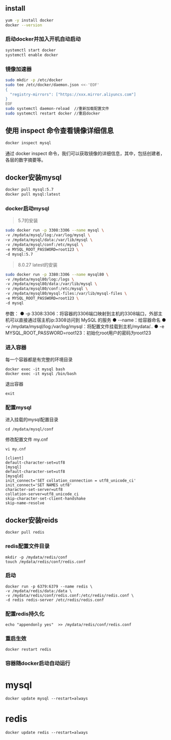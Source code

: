 ## install
``` bash
yum -y install docker
docker --version
```

###  启动docker并加入开机自动启动
``` bash
systemctl start docker
systemctl enable docker

```
### 镜像加速器
``` bash
sudo mkdir -p /etc/docker
sudo tee /etc/docker/daemon.json <<-'EOF'
{
  "registry-mirrors": ["https://xxx.mirror.aliyuncs.com"]
}
EOF
sudo systemctl daemon-reload  //重新加载配置文件
sudo systemctl restart docker //重启docker
```
## 使用 inspect 命令查看镜像详细信息
``` bash
docker inspect mysql
```

通过 docker inspect 命令，我们可以获取镜像的详细信息，其中，包括创建者，各层的数字摘要等。

## docker安装mysql
``` bash
docker pull mysql:5.7
docker pull mysql:latest
```
### docker启动mysql
> 5.7的安装

``` bash
sudo docker run -p 3308:3306 --name mysql \
-v /mydata/mysql/log:/var/log/mysql \
-v /mydata/mysql/data:/var/lib/mysql \
-v /mydata/mysql/conf:/etc/mysql \
-e MYSQL_ROOT_PASSWORD=root123 \
-d mysql:5.7
```
> 8.0.27 latest的安装

``` bash
sudo docker run -p 3380:3306 --name mysql80 \
-v /mydata/mysql80/log:/logs \
-v /mydata/mysql80/data:/var/lib/mysql \
-v /mydata/mysql80/conf:/etc/mysql \
-v /mydata/mysql80/mysql-files:/var/lib/mysql-files \
-e MYSQL_ROOT_PASSWORD=root123 \
-d mysql
```

参数：
● -p 3308:3306：将容器的3306端口映射到主机的3308端口，外部主机可以直接通过宿主机ip:3308访问到 MySQL 的服务
● --name：给容器命名
● -v /mydata/mysql/log:/var/log/mysql：将配置文件挂载到主机/mydata/..
● -e MYSQL_ROOT_PASSWORD=root123：初始化root用户的密码为root123

### 进入容器
每一个容器都是有完整的环境目录
```
docker exec -it mysql bash   
docker exec -it mysql /bin/bash  
```
退出容器
```
exit
```

### 配置mysql
进入挂载的mysql配置目录
```
cd /mydata/mysql/conf
```
修改配置文件 my.cnf
```
vi my.cnf

[client]
default-character-set=utf8
[mysql]
default-character-set=utf8
[mysqld]
init_connect='SET collation_connection = utf8_unicode_ci'
init_connect='SET NAMES utf8'
character-set-server=utf8
collation-server=utf8_unicode_ci
skip-character-set-client-handshake
skip-name-resolve

```

## docker安装reids

```
docker pull redis
```

### redis配置文件目录
```
mkdir -p /mydata/redis/conf
touch /mydata/redis/conf/redis.conf
```
### 启动
```
docker run -p 6379:6379 --name redis \
-v /mydata/redis/data:/data \
-v /mydata/redis/conf/redis.conf:/etc/redis/redis.conf \
-d redis redis-server /etc/redis/redis.conf
```

### 配置redis持久化
```
echo "appendonly yes"  >> /mydata/redis/conf/redis.conf
```
### 重启生效
```
docker restart redis
```
### 容器随docker启动自动运行
# mysql
```
docker update mysql --restart=always
```
# redis
```
docker update redis --restart=always
```
